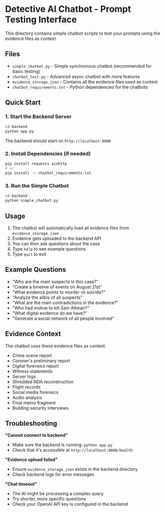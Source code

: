 # Detective AI Chatbot - Prompt Testing Interface

This directory contains simple chatbot scripts to test your prompts using the evidence files as context.

## Files

- `simple_chatbot.py` - Simple synchronous chatbot (recommended for basic testing)
- `chatbot_test.py` - Advanced async chatbot with more features
- `evidence_storage.json` - Contains all the evidence files used as context
- `chatbot_requirements.txt` - Python dependencies for the chatbots

## Quick Start

### 1. Start the Backend Server

```bash
cd backend
python app.py
```

The backend should start on `http://localhost:8000`

### 2. Install Dependencies (if needed)

```bash
pip install requests aiohttp
# or
pip install -r chatbot_requirements.txt
```

### 3. Run the Simple Chatbot

```bash
cd backend
python simple_chatbot.py
```

## Usage

1. The chatbot will automatically load all evidence files from `evidence_storage.json`
2. Evidence gets uploaded to the backend API
3. You can then ask questions about the case
4. Type `help` to see example questions
5. Type `quit` to exit

## Example Questions

- "Who are the main suspects in this case?"
- "Create a timeline of events on August 21st"
- "What evidence points to murder vs suicide?"
- "Analyze the alibis of all suspects"
- "What are the main contradictions in the evidence?"
- "Who had motive to kill Sam Altman?"
- "What digital evidence do we have?"
- "Generate a social network of all people involved"

## Evidence Context

The chatbot uses these evidence files as context:
- Crime scene report
- Coroner's preliminary report  
- Digital forensics report
- Witness statements
- Server logs
- Shredded NDA reconstruction
- Flight records
- Social media forensics
- Audio analysis
- Final memo fragment
- Building security interviews

## Troubleshooting

**"Cannot connect to backend"**
- Make sure the backend is running: `python app.py`
- Check that it's accessible at `http://localhost:8000/health`

**"Evidence upload failed"**
- Ensure `evidence_storage.json` exists in the backend directory
- Check backend logs for error messages

**"Chat timeout"**
- The AI might be processing a complex query
- Try shorter, more specific questions
- Check your OpenAI API key is configured in the backend
